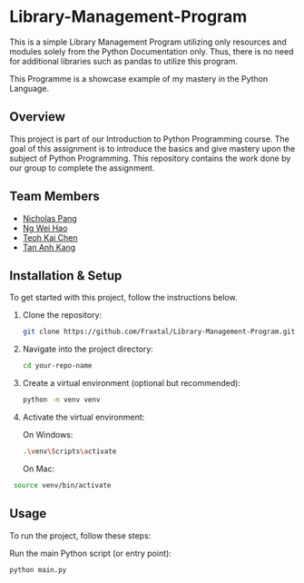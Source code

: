 # Library-Management-Program
This is a simple Library Management Program utilizing only resources and modules solely from the Python Documentation only.
Thus, there is no need for additional libraries such as pandas to utilize this program.

This Programme is a showcase example of my mastery in the Python Language.

## Overview
This project is part of our Introduction to Python Programming course. 
The goal of this assignment is to introduce the basics and give mastery upon the subject of Python Programming. This repository contains the work done by our group to complete the assignment.

## Team Members
- [Nicholas Pang](https://github.com/Fraxtal)
- [Ng Wei Hao](https://github.com/02-is-02)
- [Teoh Kai Chen](https://github.com/KingstonTeoh)
- [Tan Anh Kang](https://github.com/Okaniiiii18520)

## Installation & Setup

To get started with this project, follow the instructions below.

1. Clone the repository:
   ```bash
   git clone https://github.com/Fraxtal/Library-Management-Program.git

2. Navigate into the project directory:
   ```bash
   cd your-repo-name
   
3. Create a virtual environment (optional but recommended):
   ```bash
   python -m venv venv

4. Activate the virtual environment:

   On Windows:
   ```bash
   .\venv\Scripts\activate
   ```
   On Mac:
  ```bash
   source venv/bin/activate
   ```
## Usage

To run the project, follow these steps:

Run the main Python script (or entry point):
   ```bash
   python main.py
